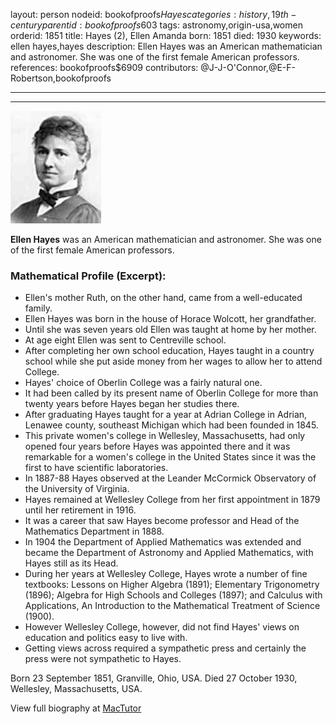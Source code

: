 layout: person
nodeid: bookofproofs$Hayes
categories: history,19th-century
parentid: bookofproofs$603
tags: astronomy,origin-usa,women
orderid: 1851
title: Hayes (2), Ellen Amanda
born: 1851
died: 1930
keywords: ellen hayes,hayes
description: Ellen Hayes was an American mathematician and astronomer. She was one of the first female American professors.
references: bookofproofs$6909
contributors: @J-J-O'Connor,@E-F-Robertson,bookofproofs

---



---

![Hayes.jpg](https://github.com/bookofproofs/bookofproofs.github.io/blob/main/_sources/_assets/images/portraits/Hayes.jpg?raw=true)

**Ellen  Hayes**  was an American mathematician and astronomer. She was one of the first female American professors.

### Mathematical Profile (Excerpt):
* Ellen's mother Ruth, on the other hand, came from a well-educated family.
* Ellen Hayes was born in the house of Horace Wolcott, her grandfather.
* Until she was seven years old Ellen was taught at home by her mother.
* At age eight Ellen was sent to Centreville school.
* After completing her own school education, Hayes taught in a country school while she put aside money from her wages to allow her to attend College.
* Hayes' choice of Oberlin College was a fairly natural one.
* It had been called by its present name of Oberlin College for more than twenty years before Hayes began her studies there.
* After graduating Hayes taught for a year at Adrian College in Adrian, Lenawee county, southeast Michigan which had been founded in 1845.
* This private women's college in Wellesley, Massachusetts, had only opened four years before Hayes was appointed there and it was remarkable for a women's college in the United States since it was the first to have scientific laboratories.
* In 1887-88 Hayes observed at the Leander McCormick Observatory of the University of Virginia.
* Hayes remained at Wellesley College from her first appointment in 1879 until her retirement in 1916.
* It was a career that saw Hayes become professor and Head of the Mathematics Department in 1888.
* In 1904 the Department of Applied Mathematics was extended and became the Department of Astronomy and Applied Mathematics, with Hayes still as its Head.
* During her years at Wellesley College, Hayes wrote a number of fine textbooks: Lessons on Higher Algebra (1891); Elementary Trigonometry (1896); Algebra for High Schools and Colleges (1897); and Calculus with Applications, An Introduction to the Mathematical Treatment of Science (1900).
* However Wellesley College, however, did not find Hayes' views on education and politics easy to live with.
* Getting views across required a sympathetic press and certainly the press were not sympathetic to Hayes.

Born 23 September 1851, Granville, Ohio, USA. Died 27 October 1930, Wellesley, Massachusetts, USA.

View full biography at [MacTutor](https://mathshistory.st-andrews.ac.uk/Biographies/Hayes/)
